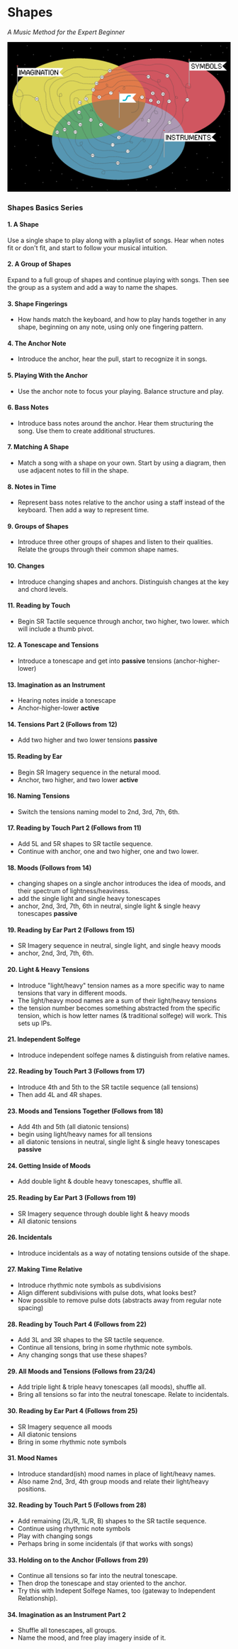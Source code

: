 # Shapes
*A Music Method for the Expert Beginner*

![shapes world map](map/map.png)

### Shapes Basics Series

#### 1. A Shape  

Use a single shape to play along with a playlist of songs. Hear when notes fit or don't fit, and start to follow your musical intuition.

#### 2. A Group of Shapes

Expand to a full group of shapes and continue playing with songs. Then see the group as a system and add a way to name the shapes.

#### 3. Shape Fingerings

- How hands match the keyboard, and how to play hands together in any shape, beginning on any note, using only one fingering pattern.

#### 4. The Anchor Note

- Introduce the anchor, hear the pull, start to recognize it in songs.

#### 5. Playing With the Anchor

- Use the anchor note to focus your playing. Balance structure and play.

#### 6. Bass Notes

- Introduce bass notes around the anchor. Hear them structuring the song. Use them to create additional structures.

#### 7. Matching A Shape

- Match a song with a shape on your own. Start by using a diagram, then use adjacent notes to fill in the shape.

#### 8. Notes in Time

- Represent bass notes relative to the anchor using a staff instead of the keyboard. Then add a way to represent time.

#### 9. Groups of Shapes

- Introduce three other groups of shapes and listen to their qualities. Relate the groups through their common shape names.

#### 10. Changes

- Introduce changing shapes and anchors. Distinguish changes at the key and chord levels.

#### 11. Reading by Touch

- Begin SR Tactile sequence through anchor, two higher, two lower. which will include a thumb pivot.

#### 12. A Tonescape and Tensions

- Introduce a tonescape and get into **passive** tensions (anchor-higher-lower)

#### 13. Imagination as an Instrument

- Hearing notes inside a tonescape
- Anchor-higher-lower **active**

#### 14. Tensions Part 2 (Follows from 12)

- Add two higher and two lower tensions **passive**

#### 15. Reading by Ear

- Begin SR Imagery sequence in the netural mood.
- Anchor, two higher, and two lower **active**

#### 16. Naming Tensions

- Switch the tensions naming model to 2nd, 3rd, 7th, 6th.

#### 17. Reading by Touch Part 2 (Follows from 11)

- Add 5L and 5R shapes to SR tactile sequence.
- Continue with anchor, one and two higher, one and two lower.

#### 18. Moods (Follows from 14)

- changing shapes on a single anchor introduces the idea of moods, and their spectrum of lightness/heaviness.
- add the single light and single heavy tonescapes
- anchor, 2nd, 3rd, 7th, 6th in neutral, single light & single heavy tonescapes **passive**

#### 19. Reading by Ear Part 2 (Follows from 15)

- SR Imagery sequence in neutral, single light, and single heavy moods
- anchor, 2nd, 3rd, 7th, 6th.

#### 20. Light & Heavy Tensions

- Introduce "light/heavy" tension names as a more specific way to name tensions that vary in different moods.
- The light/heavy mood names are a sum of their light/heavy tensions
- the tension number becomes something abstracted from the specific tension, which is how letter names (& traditional solfege) will work. This sets up IPs.

#### 21. Independent Solfege

- Introduce independent solfege names & distinguish from relative names.

#### 22. Reading by Touch Part 3 (Follows from 17)

- Introduce 4th and 5th to the SR tactile sequence (all tensions)
- Then add 4L and 4R shapes.

#### 23. Moods and Tensions Together (Follows from 18)

- Add 4th and 5th (all diatonic tensions)
- begin using light/heavy names for all tensions
- all diatonic tensions in neutral, single light & single heavy tonescapes **passive**

#### 24. Getting Inside of Moods

- Add double light & double heavy tonescapes, shuffle all.

#### 25. Reading by Ear Part 3 (Follows from 19)

- SR Imagery sequence through double light & heavy moods
- All diatonic tensions

#### 26. Incidentals

- Introduce incidentals as a way of notating tensions outside of the shape.

#### 27. Making Time Relative

- Introduce rhythmic note symbols as subdivisions
- Align different subdivisions with pulse dots, what looks best?
- Now possible to remove pulse dots (abstracts away from regular note spacing)

#### 28. Reading by Touch Part 4 (Follows from 22)

- Add 3L and 3R shapes to the SR tactile sequence.
- Continue all tensions, bring in some rhythmic note symbols.
- Any changing songs that use these shapes?

#### 29. All Moods and Tensions (Follows from 23/24)

- Add triple light & triple heavy tonescapes (all moods), shuffle all.
- Bring all tensions so far into the neutral tonescape. Relate to incidentals.

#### 30. Reading by Ear Part 4 (Follows from 25)

- SR Imagery sequence all moods
- All diatonic tensions
- Bring in some rhythmic note symbols

#### 31. Mood Names

- Introduce standard(ish) mood names in place of light/heavy names.
- Also name 2nd, 3rd, 4th group moods and relate their light/heavy positions.

#### 32. Reading by Touch Part 5 (Follows from 28)

- Add remaining (2L/R, 1L/R, B) shapes to the SR tactile sequence.
- Continue using rhythmic note symbols
- Play with changing songs
- Perhaps bring in some incidentals (if that works with songs)

#### 33. Holding on to the Anchor (Follows from 29)

- Continue all tensions so far into the neutral tonescape.
- Then drop the tonescape and stay oriented to the anchor.
- Try this with Indepent Solfege Names, too (gateway to Independent Relationship).

#### 34. Imagination as an Instrument Part 2

- Shuffle all tonescapes, all groups.
- Name the mood, and free play imagery inside of it.
